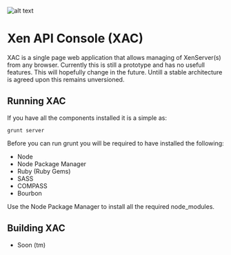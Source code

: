 ![alt text](https://github.com/HPieters/xac.js/tree/master/readme/logo.png "Xen API Console [XAC]")

# Xen API Console (XAC)

XAC is a single page web application that allows managing of XenServer(s) from any browser. Currently this is still a prototype and has no usefull features. This will hopefully change in the future. Untill a stable architecture is agreed upon this remains unversioned.

## Running XAC

If you have all the components installed it is a simple as:

`grunt server`

Before you can run grunt you will be required to have installed the following:

- Node
- Node Package Manager
- Ruby (Ruby Gems)
- SASS
- COMPASS
- Bourbon

Use the Node Package Manager to install all the required node_modules.

## Building XAC

- Soon (tm)
